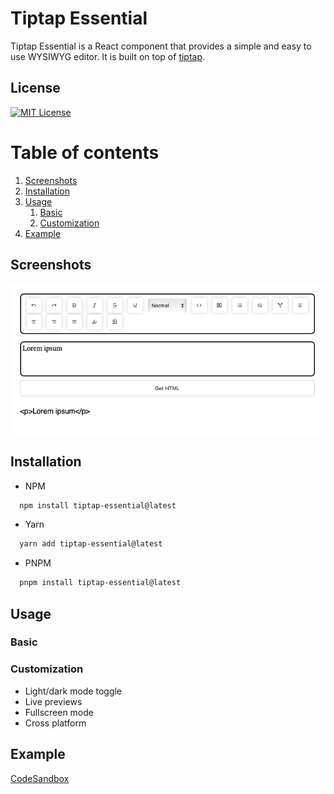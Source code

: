 
# Tiptap Essential

Tiptap Essential is a React component that provides a simple and easy to use WYSIWYG editor. It is built on top of [tiptap](https://www.tiptap.dev/).

## License  

[![MIT License](https://img.shields.io/badge/License-MIT-green.svg)](https://choosealicense.com/licenses/mit/)  

# Table of contents  

1. [Screenshots](#screenshots)
2. [Installation](#installation)  
3. [Usage](#usage)  
    1. [Basic](#basic)
    2. [Customization](#customization)
4. [Example](#example)  

## Screenshots  

![App Screenshot](./Screenshot%202023-12-30%20at%2014.44.45.png)

## Installation

- NPM  

```bash  
  npm install tiptap-essential@latest
```

- Yarn  

```bash  
  yarn add tiptap-essential@latest
```

- PNPM  

```bash  
  pnpm install tiptap-essential@latest
```

## Usage

### Basic

### Customization

- Light/dark mode toggle  
- Live previews  
- Fullscreen mode  
- Cross platform

## Example

[CodeSandbox](https://codesandbox.io/p/sandbox/tiptap-essential-example-h3snqw)
